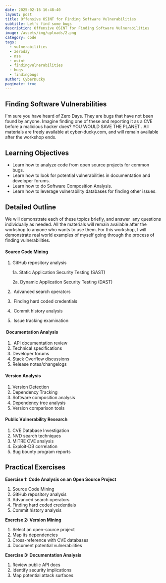 ```yaml
---
date: 2025-02-16 16:48:40
layout: post
title: Offensive OSINT for Finding Software Vulnerabilities
subtitle: Let's find some bugs
description: Offensive OSINT for Finding Software Vulnerabilities
image: /assets/img/uploads/2.png
category: code
tags:
  - vulnerabilities
  - zeroday
  - nsa
  - osint
  - findingvulnerabilities
  - bugs
  - findingbugs
author: CyberDucky
paginate: true
---
```

<!--StartFragment-->

## Finding Software Vulnerabilities

I'm sure you have heard of Zero Days. They are bugs that have not been found by anyone. Imagine finding one of these and reporting it as a CVE before a malicious hacker does? YOU WOULD SAVE THE PLANET . All materials are freely available at cyber-ducky.com, and will remain available after the workshop ends.

## Learning Objectives

* Learn how to analyze code from open source projects for common bugs.
* Learn how to look for potential vulnerabilities in documentation and developer forums.
* Learn how to do Software Composition Analysis.
* Learn how to leverage vulnerability databases for finding other issues.

## Detailed Outline

We will demonstrate each of these topics briefly, and answer  any questions individually as needed. All the materials will remain available after the workshop to anyone who wants to use them. For this workshop, I will demonstrate real world examples of myself going through the process of finding vulnerabilities.

#### Source Code Mining

1. GitHub repository analysis  

   1a. Static Application Security Testing (SAST)

   2a. Dynamic Application Security Testing (DAST) 
2.  Advanced search operators
3.  Finding hard coded credentials
4.  Commit history analysis
5.  Issue tracking examination

####  Documentation Analysis

1.  API documentation review
2. Technical specifications
3. Developer forums
4. Stack Overflow discussions
5. Release notes/changelogs

#### Version Analysis

1. Version Detection
2. Dependency Tracking
3. Software composition analysis
4. Dependency tree analysis
5. Version comparison tools

#### Public Vulnerability Research

1. CVE Database Investigation
2. NVD search techniques
3. MITRE CVE analysis
4. Exploit-DB correlation
5. Bug bounty program reports

## **Practical Exercises**

**Exercise 1: Code Analysis on an Open Source Project** 

1. Source Code Mining
2. GitHub repository analysis
3. Advanced search operators
4. Finding hard coded credentials
5. Commit history analysis

**Exercise 2: Version Mining**

1. Select an open-source project
2. Map its dependencies
3. Cross-reference with CVE databases
4. Document potential vulnerabilities

**Exercise 3: Documentation Analysis**

1. Review public API docs
2. Identify security implications
3. Map potential attack surfaces

<!--EndFragment-->